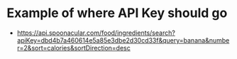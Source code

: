 # Example of where API Key should go

- https://api.spoonacular.com/food/ingredients/search?apiKey=dbd4b7a460614e5a85e3dbe2d30cd33f&query=banana&number=2&sort=calories&sortDirection=desc
